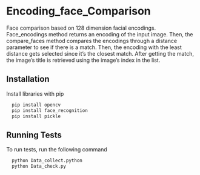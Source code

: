 
# Encoding_face_Comparison

Face comparison based on 128 dimension facial encodings. Face_encodings method returns an encoding of the input image. Then, the compare_faces method compares the encodings through a distance parameter to see if there is a match. Then, the encoding with the least distance gets selected since it’s the closest match. After getting the match, the image’s title is retrieved using the image’s index in the list.


## Installation

Install libraries with pip

```bash
  pip install opencv
  pip install face_recognition
  pip install pickle
```
    
## Running Tests

To run tests, run the following command

```bash
  python Data_collect.python
  python Data_check.py
```

